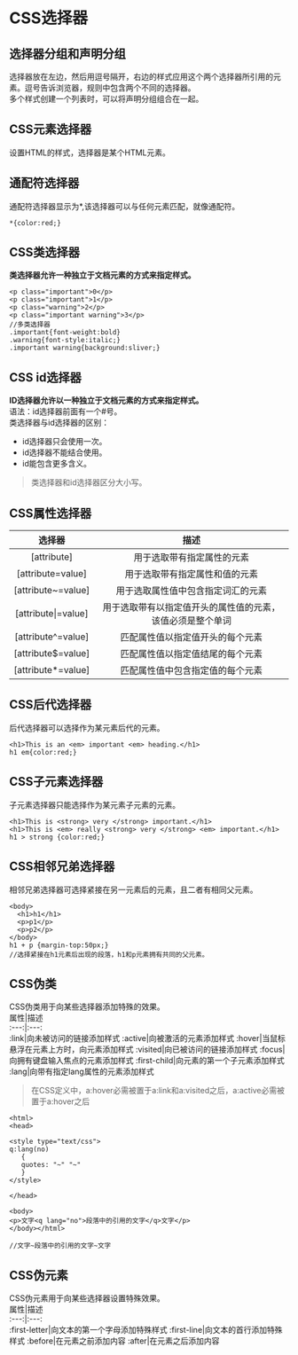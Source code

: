 # CSS选择器
## 选择器分组和声明分组
选择器放在左边，然后用逗号隔开，右边的样式应用这个两个选择器所引用的元素。逗号告诉浏览器，规则中包含两个不同的选择器。  
多个样式创建一个列表时，可以将声明分组组合在一起。
## CSS元素选择器  
设置HTML的样式，选择器是某个HTML元素。
## 通配符选择器
通配符选择器显示为*,该选择器可以与任何元素匹配，就像通配符。
```
*{color:red;}
```
## CSS类选择器
**类选择器允许一种独立于文档元素的方式来指定样式。** 
```
<p class="important">0</p>
<p class="important">1</p>
<p class="warning">2</p>
<p class="important warning">3</p>
//多类选择器
.important{font-weight:bold}
.warning{font-style:italic;}
.important warning{background:sliver;}
```
## CSS id选择器
**ID选择器允许以一种独立于文档元素的方式来指定样式。**  
语法：id选择器前面有一个#号。  
类选择器与id选择器的区别：
- id选择器只会使用一次。
- id选择器不能结合使用。
- id能包含更多含义。
> 类选择器和id选择器区分大小写。
## CSS属性选择器
选择器|描述
:---:|:---:
[attribute]|用于选取带有指定属性的元素
[attribute=value]|用于选取带有指定属性和值的元素
[attribute~=value]|用于选取属性值中包含指定词汇的元素
[attribute\|=value]|用于选取带有以指定值开头的属性值的元素，该值必须是整个单词
[attribute^=value]|匹配属性值以指定值开头的每个元素
[attribute$=value]|匹配属性值以指定值结尾的每个元素
[attribute*=value]|匹配属性值中包含指定值的每个元素
## CSS后代选择器
后代选择器可以选择作为某元素后代的元素。
```
<h1>This is an <em> important <em> heading.</h1>
h1 em{color:red;}
```
## CSS子元素选择器
子元素选择器只能选择作为某元素子元素的元素。
```
<h1>This is <strong> very </strong> important.</h1>
<h1>This is <em> really <strong> very </strong> <em> important.</h1>
h1 > strong {color:red;}
```
## CSS相邻兄弟选择器
相邻兄弟选择器可选择紧接在另一元素后的元素，且二者有相同父元素。
```
<body>
  <h1>h1</h1>
  <p>p1</p>
  <p>p2</p>
</body>
h1 + p {margin-top:50px;}   
//选择紧接在h1元素后出现的段落，h1和p元素拥有共同的父元素。
```
## CSS伪类
CSS伪类用于向某些选择器添加特殊的效果。  
属性|描述  
:---:|:---:  
:link|向未被访问的链接添加样式
:active|向被激活的元素添加样式
:hover|当鼠标悬浮在元素上方时，向元素添加样式
:visited|向已被访问的链接添加样式
:focus|向拥有键盘输入焦点的元素添加样式
:first-child|向元素的第一个子元素添加样式
:lang|向带有指定lang属性的元素添加样式
> 在CSS定义中，a:hover必需被置于a:link和a:visited之后，a:active必需被置于a:hover之后
```
<html>
<head>

<style type="text/css">
q:lang(no)
   {
   quotes: "~" "~"
   }
</style>

</head>

<body>
<p>文字<q lang="no">段落中的引用的文字</q>文字</p>
</body></html>

//文字~段落中的引用的文字~文字
```
## CSS伪元素
CSS伪元素用于向某些选择器设置特殊效果。  
属性|描述  
:---:|:---:  
:first-letter|向文本的第一个字母添加特殊样式
:first-line|向文本的首行添加特殊样式
:before|在元素之前添加内容
:after|在元素之后添加内容

